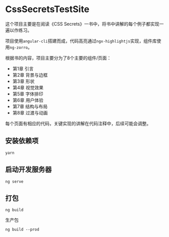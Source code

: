 # CssSecretsTestSite

这个项目主要是在阅读《CSS Secrets》一书中，将书中讲解的每个例子都实现一遍以作练习。

项目使用`angular-cli`搭建而成，代码高亮通过`ngx-highlightjs`实现，组件库使用`ng-zorro`。

根据书的内容，项目主要分为了8个主要的组件/页面：
- 第1章 引言
- 第2章 背景与边框
- 第3章 形状
- 第4章 视觉效果
- 第5章 字体排印
- 第6章 用户体验
- 第7章 结构与布局
- 第8章 过渡与动画

每个页面有相应的代码，关键实现的讲解在代码注释中，后续可能会调整。

## 安装依赖项
```
yarn 
```

## 启动开发服务器

```
ng serve
```

## 打包

```
ng build
```

生产包

```
ng build --prod
```
